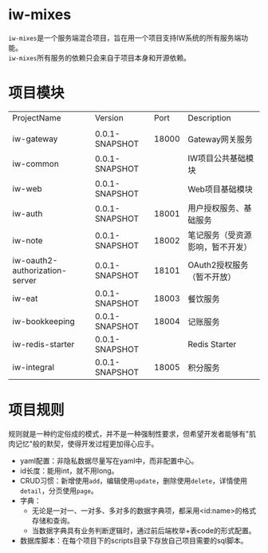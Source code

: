 # iw-mixes
`iw-mixes`是一个服务端混合项目，旨在用一个项目支持IW系统的所有服务端功能。<br/>
`iw-mixes`所有服务的依赖只会来自于项目本身和开源依赖。

# 项目模块
<table>
<tr><td>ProjectName</td><td>Version</td><td>Port</td><td>Description</td></tr>
<tr>
   <td>
    </td>
</tr>
<tr>
    <td>iw-gateway</td>
    <td>0.0.1-SNAPSHOT</td>
    <td>18000</td>
    <td>Gateway网关服务</td>
</tr>
<tr>
    <td>iw-common</td>
    <td>0.0.1-SNAPSHOT</td>
    <td></td>
    <td>IW项目公共基础模块</td>
</tr>
<tr>
    <td>iw-web</td>
    <td>0.0.1-SNAPSHOT</td>
    <td></td>
    <td>Web项目基础模块</td>
</tr>
<tr>
    <td>iw-auth</td>
    <td>0.0.1-SNAPSHOT</td>
    <td>18001</td>
    <td>用户授权服务、基础服务</td>
</tr>
<tr>
    <td>iw-note</td>
    <td>0.0.1-SNAPSHOT</td>
    <td>18002</td>
    <td>笔记服务（受资源影响，暂不开发）</td>
</tr>
<tr>
    <td>iw-oauth2-authorization-server</td>
    <td>0.0.1-SNAPSHOT</td>
    <td>18101</td>
    <td>OAuth2授权服务（暂不开放）</td>
</tr>
<tr>
    <td>iw-eat</td>
    <td>0.0.1-SNAPSHOT</td>
    <td>18003</td>
    <td>餐饮服务</td>
</tr>
<tr>
    <td>iw-bookkeeping</td>
    <td>0.0.1-SNAPSHOT</td>
    <td>18004</td>
    <td>记账服务</td>
</tr>
<tr>
    <td>iw-redis-starter</td>
    <td>0.0.1-SNAPSHOT</td>
    <td></td>
    <td>Redis Starter</td>
</tr>
<tr>
    <td>iw-integral</td>
    <td>0.0.1-SNAPSHOT</td>
    <td>18005</td>
    <td>积分服务</td>
</tr>
</table>

# 项目规则
规则就是一种约定俗成的模式，并不是一种强制性要求，但希望开发者能够有"肌肉记忆"般的默契，使得开发过程更加得心应手。
* yaml配置：非隐私数据尽量写在yaml中，而非配置中心。
* id长度：能用int，就不用long。
* CRUD习惯：新增使用`add`，编辑使用`update`，删除使用`delete`，详情使用`detail`，分页使用`page`。
* 字典：
  * 无论是一对一、一对多、多对多的数据字典项，都采用\<id:name\>的格式存储和查询。
  * 当数据字典具有业务判断逻辑时，通过前后端枚举+表code的形式配置。
* 数据库脚本：在每个项目下的scripts目录下存放自己项目需要的sql脚本。